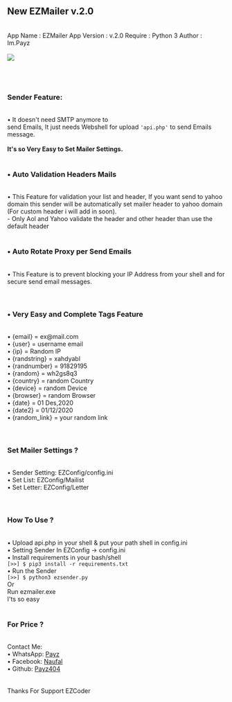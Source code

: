 <h2>New EZMailer v.2.0</h2>
<br>
App Name : EZMailer
App Version : v.2.0
Require : Python 3
Author : Im.Payz
<br>
<br>
<img src="https://user-images.githubusercontent.com/46267341/100875890-3237d700-34d9-11eb-8b3a-917c21a68115.gif">
<br>
<br>
<br>
<br>
<h3>Sender Feature: </h3>
<br>
• It doesn't need SMTP anymore to <br> send Emails, It just needs Webshell for upload <code>'api.php'</code> to send Emails message.
<br>
<br>
<b>It's so Very Easy to Set Mailer Settings.</b>
<br>
<br>
<h3>• Auto Validation Headers Mails</h3><br>
• This Feature for validation your list and header, If you want send to yahoo domain this sender will be automatically set mailer header to yahoo domain (For custom header i will add in soon).
<br>
- Only Aol and Yahoo validate the header and other header than use the default header
<br>
<br>
<h3>• Auto Rotate Proxy per Send Emails</h3><br>
• This Feature is to prevent blocking your IP Address from your shell and for secure send email messages.
<br>
<br>
<br>
<h3>• Very Easy and Complete Tags Feature
</h3>
<br>
• {email} = ex@mail.com
<br>
• {user} = username email
<br>
• {ip} = Random IP
<br>
• {randstring} = xahdyabl
<br>
• {randnumber} = 91829195
<br>
• {random} = wh2gs8q3
<br>
• {country} = random Country
<br>
• {device} = random Device
<br>
• {browser} = random Browser
<br>
• {date} = 01 Des,2020
<br>
• {date2} = 01/12/2020
<br>
• {random_link} = your random link 
<br>
<br>
<br>
<h3>Set Mailer Settings ?</h3>
<br>
• Sender Setting: EZConfig/config.ini
<br>
• Set List: EZConfig/Mailist
<br>
• Set Letter: EZConfig/Letter
<br>
<br>
<br>
<h3>How To Use ?</h3>
<br>
• Upload api.php in your shell & put your path shell in config.ini
<br>
• Setting Sender In EZConfig -> config.ini
<br>
• Install requirements in your bash/shell
<br>
<code>[>>] $ pip3 install -r requirements.txt</code>
<br>
• Run the Sender
<br>
<code>[>>] $ python3 ezsender.py</code>
<br>
Or
<br>
Run ezmailer.exe
<br>
I'ts so easy
<br>
<br>
<h3>For Price ?</h3>
<br>
Contact Me:
<br>
  • WhatsApp: <a href="https://api.whatsapp.com/send?phone=+6282246831089">Payz</a>
  <br>
  • Facebook: <a href="https://facebook.com/naufal.frs.5">Naufal</a>
  <br>
  • Github: <a href="https://github.com/payz404">Payz404</a>
<br>
<br>
<br>
Thanks For Support EZCoder

